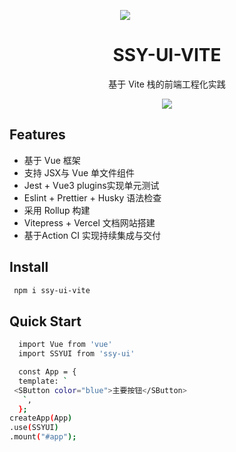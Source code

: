 <p align="center">
<div style="width:150px;margin:auto;">
<img src=https://github.com/hitman75874/hitman47/assets/R.jpg">
</div>
</p>

<h1 align="center">SSY-UI-VITE</h1>
<p align="center">
  基于 Vite 栈的前端工程化实践
</p>

<p align="center">
  <img src=https://img.shields.io/github/license/hitman75874/hitman47?color=red">

</p>

## Features

- 基于 Vue 框架
- 支持 JSX与 Vue 单文件组件
- Jest + Vue3 plugins实现单元测试
- Eslint + Prettier + Husky 语法检查
- 采用 Rollup 构建
- Vitepress + Vercel 文档网站搭建
- 基于Action CI 实现持续集成与交付

## Install
``` bash
 npm i ssy-ui-vite
```

## Quick Start
```bash
  import Vue from 'vue'
  import SSYUI from 'ssy-ui'

  const App = {
  template: `
 <SButton color="blue">主要按钮</SButton>
   `,
  };
createApp(App)
.use(SSYUI)
.mount("#app");
```

